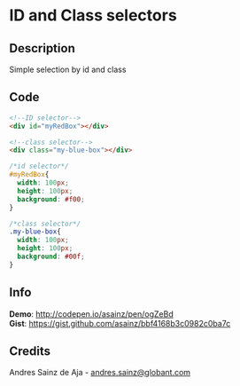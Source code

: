 # ID and Class selectors

## Description

Simple selection by id and class

## Code

```html
<!--ID selector-->
<div id="myRedBox"></div>

<!--class selector-->
<div class="my-blue-box"></div>
```

```css
/*id selector*/
#myRedBox{
  width: 100px;
  height: 100px;
  background: #f00;
}

/*class selector*/
.my-blue-box{
  width: 100px;
  height: 100px;
  background: #00f;
}
```

## Info

__Demo__: http://codepen.io/asainz/pen/ogZeBd  
__Gist__: https://gist.github.com/asainz/bbf4168b3c0982c0ba7c

## Credits

Andres Sainz de Aja - andres.sainz@globant.com
